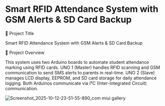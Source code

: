 # Smart RFID Attendance System with GSM Alerts & SD Card Backup

📘 Project Title

Smart RFID Attendance System with GSM Alerts & SD Card Backup

🧠 Project Overview

This system uses two Arduino boards to automate student attendance marking using RFID cards.
  UNO 1 (Master) handles RFID scanning and GSM communication to send SMS alerts to parents in real-time.
  UNO 2 (Slave) manages LCD display, EEPROM, and SD card storage for daily attendance logging.
Both Arduinos communicate via I²C (Inter-Integrated Circuit) communication.



![Screenshot_2025-10-12-23-51-55-890_com miui gallery](https://github.com/user-attachments/assets/130fa90a-5616-45e2-af0e-3de88c5cbe6b)
